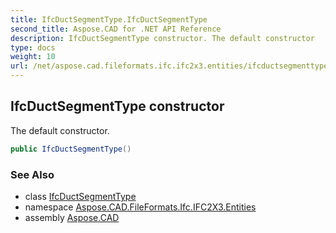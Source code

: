 ```yaml
---
title: IfcDuctSegmentType.IfcDuctSegmentType
second_title: Aspose.CAD for .NET API Reference
description: IfcDuctSegmentType constructor. The default constructor
type: docs
weight: 10
url: /net/aspose.cad.fileformats.ifc.ifc2x3.entities/ifcductsegmenttype/ifcductsegmenttype/
---
```

## IfcDuctSegmentType constructor

The default constructor.

```csharp
public IfcDuctSegmentType()
```

### See Also

* class [IfcDuctSegmentType](../)
* namespace [Aspose.CAD.FileFormats.Ifc.IFC2X3.Entities](../../ifcductsegmenttype/)
* assembly [Aspose.CAD](../../../)


